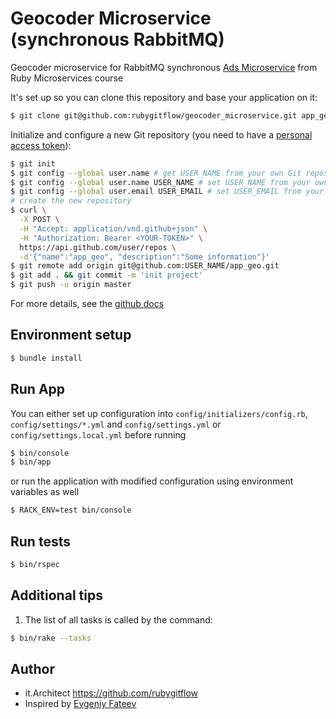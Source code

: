# Geocoder Microservice (synchronous RabbitMQ)
Geocoder microservice for RabbitMQ synchronous [Ads Microservice](https://github.com/rubygitflow/ads_microservice/tree/rabbitmq_synchro) from Ruby Microservices course

It's set up so you can clone this repository and base your application on it:
```bash
$ git clone git@github.com:rubygitflow/geocoder_microservice.git app_geo --single-branch --branch rabbitmq_synchro && cd app_geo && rm -r -f .git/
```
Initialize and configure a new Git repository (you need to have a [personal access token](https://github.com/settings/tokens)):
```bash
$ git init
$ git config --global user.name # get USER_NAME from your own Git repository
$ git config --global user.name USER_NAME # set USER_NAME from your own Git repository if the "global user.name" is empty
$ git config --global user.email USER_EMAIL # set USER_EMAIL from your own Git repository if the "global user.name" is empty
# create the new repository
$ curl \
  -X POST \
  -H "Accept: application/vnd.github+json" \
  -H "Authorization: Bearer <YOUR-TOKEN>" \
  https://api.github.com/user/repos \
  -d'{"name":"app_geo", "description":"Some information"}'
$ git remote add origin git@github.com:USER_NAME/app_geo.git 
$ git add . && git commit -m 'init project'
$ git push -u origin master
```
For more details, see the [github docs](https://docs.github.com/en/rest/repos/repos#create-a-repository-for-the-authenticated-user)

## Environment setup
```bash
$ bundle install
```

## Run App
You can either set up configuration into `config/initializers/config.rb`, `config/settings/*.yml` and `config/settings.yml` or `config/settings.local.yml` before running

```bash
$ bin/console
$ bin/app
```
or run the application with modified configuration using environment variables as well
```bash
$ RACK_ENV=test bin/console
```

## Run tests
```bash
$ bin/rspec
```

## Additional tips
1. The list of all tasks is called by the command:
```bash
$ bin/rake --tasks
```

## Author
* it.Architect https://github.com/rubygitflow
* Inspired by [Evgeniy Fateev](https://github.com/psylone/geocoder-microservice)
